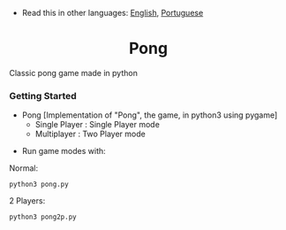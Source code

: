 * Read this in other languages: [English](README.md), [Portuguese](README.pt.md)

<div align="center">
	<h1><strong>Pong</strong></h1>
</div>

Classic pong game made in python

### Getting Started 

- Pong [Implementation of "Pong", the game, in python3 using pygame]
  * Single Player : Single Player mode
  * Multiplayer : Two Player mode

* Run game modes with:

Normal:
```
python3 pong.py
```
2 Players:
```
python3 pong2p.py
```